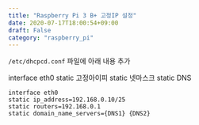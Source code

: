 ```yaml
---
title: "Raspberry Pi 3 B+ 고정IP 설정"
date: 2020-07-17T18:00:54+09:00
draft: False
category: "raspberry_pi"
---
```


`/etc/dhcpcd.conf` 파일에 아래 내용 추가

interface eth0
static 고정아이피
static 넷마스크
static DNS

```
interface eth0
static ip_address=192.168.0.10/25
static routers=192.168.0.1
static domain_name_servers={DNS1} {DNS2}
```

